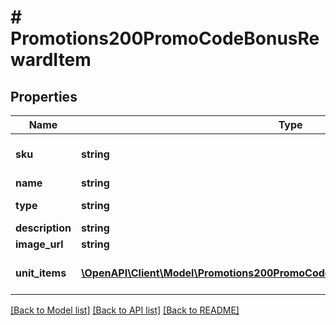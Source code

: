 # # Promotions200PromoCodeBonusRewardItem

## Properties

Name | Type | Description | Notes
------------ | ------------- | ------------- | -------------
**sku** | **string** | Unique item ID. The SKU may contain only lowercase and uppercase Latin alphanumeric characters, periods, dashes, and underscores. | [optional]
**name** | **string** | Item name. | [optional]
**type** | **string** | Type of item: &#x60;virtual_good&#x60;/&#x60;virtual_currency&#x60;/&#x60;bundle&#x60;/&#x60;physical_good&#x60;/&#x60;unit&#x60;. | [optional]
**description** | **string** | Item description. | [optional]
**image_url** | **string** | Image URL. | [optional]
**unit_items** | [**\OpenAPI\Client\Model\Promotions200PromoCodeBonusRewardItemUnitItemsInner[]**](Promotions200PromoCodeBonusRewardItemUnitItemsInner.md) | If the item has the unit type, it includes all items in the unit. In the most cases the user should choose one of them as a promo code bonus. | [optional]

[[Back to Model list]](../../README.md#models) [[Back to API list]](../../README.md#endpoints) [[Back to README]](../../README.md)
